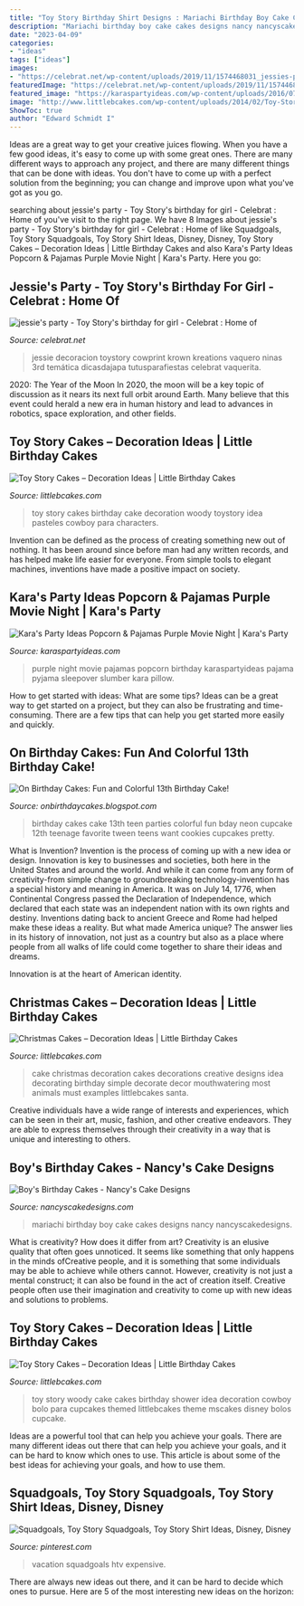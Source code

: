 ```yaml
---
title: "Toy Story Birthday Shirt Designs : Mariachi Birthday Boy Cake Cakes Designs Nancy Nancyscakedesigns"
description: "Mariachi birthday boy cake cakes designs nancy nancyscakedesigns"
date: "2023-04-09"
categories:
- "ideas"
tags: ["ideas"]
images:
- "https://celebrat.net/wp-content/uploads/2019/11/1574468031_jessies-party-Toy-Storys-birthday-for-girl.jpg"
featuredImage: "https://celebrat.net/wp-content/uploads/2019/11/1574468031_jessies-party-Toy-Storys-birthday-for-girl.jpg"
featured_image: "https://karaspartyideas.com/wp-content/uploads/2016/07/Popcorn-Pajamas-Purple-Movie-Night-via-Karas-Party-Ideas-KarasPartyIdeas.com5_.jpg"
image: "http://www.littlebcakes.com/wp-content/uploads/2014/02/Toy-Story-Cakes.jpg"
ShowToc: true
author: "Edward Schmidt I"
---
```



Ideas are a great way to get your creative juices flowing. When you have a few good ideas, it's easy to come up with some great ones. There are many different ways to approach any project, and there are many different things that can be done with ideas. You don't have to come up with a perfect solution from the beginning; you can change and improve upon what you've got as you go.

	

		
searching about jessie&#039;s party - Toy Story&#039;s birthday for girl - Celebrat : Home of you've visit to the right page. We have 8 Images about jessie&#039;s party - Toy Story&#039;s birthday for girl - Celebrat : Home of like Squadgoals, Toy Story Squadgoals, Toy Story Shirt Ideas, Disney, Disney, Toy Story Cakes – Decoration Ideas | Little Birthday Cakes and also Kara&#039;s Party Ideas Popcorn &amp; Pajamas Purple Movie Night | Kara&#039;s Party. Here you go:
		
    
## Jessie&#039;s Party - Toy Story&#039;s Birthday For Girl - Celebrat : Home Of

<img loading=lazy src="https://celebrat.net/wp-content/uploads/2019/11/1574468031_jessies-party-Toy-Storys-birthday-for-girl.jpg" onerror="this.onerror=null;this.src='https://tse1.mm.bing.net/th?id=OIP.PHexm-DgsJI4W9u4xkNBgwHaJi&amp;pid=15.1';" alt="jessie&#039;s party - Toy Story&#039;s birthday for girl - Celebrat : Home of">

_Source: celebrat.net_

>jessie decoracion toystory cowprint krown kreations vaquero ninas 3rd temática dicasdajapa tutusparafiestas celebrat vaquerita. 

	

2020: The Year of the Moon
In 2020, the moon will be a key topic of discussion as it nears its next full orbit around Earth. Many believe that this event could herald a new era in human history and lead to advances in robotics, space exploration, and other fields.

    
## Toy Story Cakes – Decoration Ideas | Little Birthday Cakes

<img loading=lazy src="http://www.littlebcakes.com/wp-content/uploads/2014/02/Toy-Story-Birthday-Cakes.jpg" onerror="this.onerror=null;this.src='https://tse1.mm.bing.net/th?id=OIP.-KfaM0x4rFvskdKF05LQ1QHaH9&amp;pid=15.1';" alt="Toy Story Cakes – Decoration Ideas | Little Birthday Cakes">

_Source: littlebcakes.com_

>toy story cakes birthday cake decoration woody toystory idea pasteles cowboy para characters. 

	

Invention can be defined as the process of creating something new out of nothing. It has been around since before man had any written records, and has helped make life easier for everyone. From simple tools to elegant machines, inventions have made a positive impact on society.

    
## Kara&#039;s Party Ideas Popcorn &amp; Pajamas Purple Movie Night | Kara&#039;s Party

<img loading=lazy src="https://karaspartyideas.com/wp-content/uploads/2016/07/Popcorn-Pajamas-Purple-Movie-Night-via-Karas-Party-Ideas-KarasPartyIdeas.com5_.jpg" onerror="this.onerror=null;this.src='https://tse2.mm.bing.net/th?id=OIP.sbMfRka-XNuMHh2MjCAfpwHaLH&amp;pid=15.1';" alt="Kara&#039;s Party Ideas Popcorn &amp; Pajamas Purple Movie Night | Kara&#039;s Party">

_Source: karaspartyideas.com_

>purple night movie pajamas popcorn birthday karaspartyideas pajama pyjama sleepover slumber kara pillow. 

	

How to get started with ideas: What are some tips?
Ideas can be a great way to get started on a project, but they can also be frustrating and time-consuming. There are a few tips that can help you get started more easily and quickly.

    
## On Birthday Cakes: Fun And Colorful 13th Birthday Cake!

<img loading=lazy src="https://4.bp.blogspot.com/-slAIU_zO8wo/TzcszILIYJI/AAAAAAAABjM/0mVK7MttbOk/s1600/13th+6.jpg" onerror="this.onerror=null;this.src='https://tse4.mm.bing.net/th?id=OIP.0Q3oa52t_qsl7Kx6fPLtNwHaLG&amp;pid=15.1';" alt="On Birthday Cakes: Fun and Colorful 13th Birthday Cake!">

_Source: onbirthdaycakes.blogspot.com_

>birthday cakes cake 13th teen parties colorful fun bday neon cupcake 12th teenage favorite tween teens want cookies cupcakes pretty. 

	

What is Invention?
Invention is the process of coming up with a new idea or design. Innovation is key to businesses and societies, both here in the United States and around the world. And while it can come from any form of creativity-from simple change to groundbreaking technology-invention has a special history and meaning in America.
It was on July 14, 1776, when Continental Congress passed the Declaration of Independence, which declared that each state was an independent nation with its own rights and destiny. Inventions dating back to ancient Greece and Rome had helped make these ideas a reality. But what made America unique? The answer lies in its history of innovation, not just as a country but also as a place where people from all walks of life could come together to share their ideas and dreams.

Innovation is at the heart of American identity.

    
## Christmas Cakes – Decoration Ideas | Little Birthday Cakes

<img loading=lazy src="http://www.littlebcakes.com/wp-content/uploads/2014/02/Christmas-Cake-Decorations.jpg" onerror="this.onerror=null;this.src='https://tse1.mm.bing.net/th?id=OIP.LKCgSyN39VCO-H8-4aFF6gHaIm&amp;pid=15.1';" alt="Christmas Cakes – Decoration Ideas | Little Birthday Cakes">

_Source: littlebcakes.com_

>cake christmas decoration cakes decorations creative designs idea decorating birthday simple decorate decor mouthwatering most animals must examples littlebcakes santa. 

	

Creative individuals have a wide range of interests and experiences, which can be seen in their art, music, fashion, and other creative endeavors. They are able to express themselves through their creativity in a way that is unique and interesting to others.

    
## Boy&#039;s Birthday Cakes - Nancy&#039;s Cake Designs

<img loading=lazy src="https://nancyscakedesigns.com/wp-content/uploads/2017/01/mariachi.jpg" onerror="this.onerror=null;this.src='https://tse4.mm.bing.net/th?id=OIP.a4Z5qEFqpg8BVCXMcUj24gAAAA&amp;pid=15.1';" alt="Boy&#039;s Birthday Cakes - Nancy&#039;s Cake Designs">

_Source: nancyscakedesigns.com_

>mariachi birthday boy cake cakes designs nancy nancyscakedesigns. 

	

What is creativity? How does it differ from art?
Creativity is an elusive quality that often goes unnoticed. It seems like something that only happens in the minds ofCreative people, and it is something that some individuals may be able to achieve while others cannot. However, creativity is not just a mental construct; it can also be found in the act of creation itself. Creative people often use their imagination and creativity to come up with new ideas and solutions to problems.

    
## Toy Story Cakes – Decoration Ideas | Little Birthday Cakes

<img loading=lazy src="http://www.littlebcakes.com/wp-content/uploads/2014/02/Toy-Story-Cakes.jpg" onerror="this.onerror=null;this.src='https://tse1.mm.bing.net/th?id=OIP.bapMZ-u2WMAUOaOsA05TngHaJ4&amp;pid=15.1';" alt="Toy Story Cakes – Decoration Ideas | Little Birthday Cakes">

_Source: littlebcakes.com_

>toy story woody cake cakes birthday shower idea decoration cowboy bolo para cupcakes themed littlebcakes theme mscakes disney bolos cupcake. 

	

Ideas are a powerful tool that can help you achieve your goals. There are many different ideas out there that can help you achieve your goals, and it can be hard to know which ones to use. This article is about some of the best ideas for achieving your goals, and how to use them.

    
## Squadgoals, Toy Story Squadgoals, Toy Story Shirt Ideas, Disney, Disney

<img loading=lazy src="https://i.pinimg.com/736x/05/92/55/059255d8cb5c5c0476bdc0e648d8e5cb.jpg" onerror="this.onerror=null;this.src='https://tse1.mm.bing.net/th?id=OIP.7yhy-f8puIWsfAzRcXLS0QHaJ3&amp;pid=15.1';" alt="Squadgoals, Toy Story Squadgoals, Toy Story Shirt Ideas, Disney, Disney">

_Source: pinterest.com_

>vacation squadgoals htv expensive. 

	

There are always new ideas out there, and it can be hard to decide which ones to pursue. Here are 5 of the most interesting new ideas on the horizon: 

